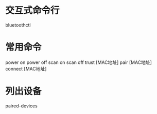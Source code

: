 # 交互式命令行
bluetoothctl
# 常用命令
power on
power off
scan on
scan off
trust [MAC地址]
pair [MAC地址]
connect [MAC地址]
# 列出设备
paired-devices
